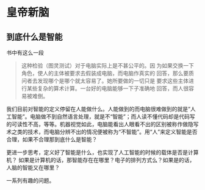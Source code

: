 # 皇帝新脑

## 到底什么是智能

书中有这么一段

> 这种检验（图灵测试）对于电脑实际上是不甚公平的。因 为如果交换一下角色，使人的主体被要求去假装成电脑，而电脑作真实的 回答，那么要质问者去发现哪个是哪个就太容易了。她所要做的一切只是 要求这些主体进行某些复杂的算术计算。一台好的电脑能够一下子准确地 回答，而人很容易被难倒。

我们目前对智能的定义停留在人能做什么。人能做到的而电脑很难做到的就是“人工智能”。电脑做不到自然语言处理，就是不“智能”；而人读不懂代码却是代码写的可读性不高，等等。机器视觉如此，电脑能看出人眼看不出的区别被称作做隐写术之类的技术，而电脑分辨不出的情况便被称为“不智能”。用“人”来定义智能是否合理，如果不合理那到底什么是智能？

更进一步思考，定义好了智能是什么，也实现了人工智能的时候的载体是否是计算机？ 如果是计算机的话，那智能存在在哪里？电子的排列方式么？如果是的话，人脑的智能又在哪里？

一系列有趣的问题。

